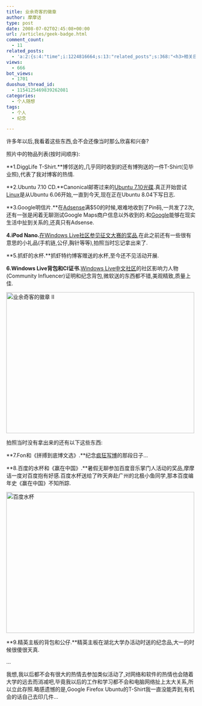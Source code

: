 ```yaml
---
title: 业余奇客的徽章
author: 摩摩诘
type: post
date: 2008-07-02T02:45:08+00:00
url: /articles/geek-badge.html
comment_count:
  - 11
related_posts:
  - 'a:2:{s:4:"time";i:1224816664;s:13:"related_posts";s:368:"<h3>相关日志</h3><ul class="related_post"><li><a href="http://www.digglife.cn/articles/birthday-women-day.html" title="My Birthday,Women&#8217;s Day">My Birthday,Women&#8217;s Day</a></li><li><a href="http://www.digglife.cn/articles/famicom-soft-top-10.html" title="红白机纪念日:红白机游戏 TOP 10">红白机纪念日:红白机游戏 TOP 10</a></li></ul>";}'
views:
  - 666
bot_views:
  - 1701
duoshuo_thread_id:
  - 1154125469839262081
categories:
  - 个人随想
tags:
  - 个人
  - 纪念

---
```

许多年以后,我看着这些东西,会不会还像当时那么欣喜和兴奋?

照片中的物品列表(按时间顺序):

<!--more-->

**1.DiggLife T-Shirt.**博邻送的,几乎同时收到的还有博狗送的一件T-Shirt(见毕业照),代表了我对博客的热情.

**2.Ubuntu 7.10 CD.**Canonical邮寄过来的<a title="宣传Ubuntu:在你的博客上加上Ubuntu倒计时" href="https://www.digglife.net/articles/ubuntu-countdown.html" target="_blank">Ubuntu 7.10光碟</a>.真正开始尝试<a title="Ubuntu技巧" href="https://www.digglife.net/articles/category/about_ubuntu" target="_blank">Linux</a>是从Ubuntu 6.06开始,一直到今天,现在正在Ubuntu 8.04下写日志.

**3.Google明信片.**在<a title="Adsense相关日志" href="https://www.digglife.net/articles/tag/adsense" target="_blank">Adsense</a>满$50的时候,艰难地收到了Pin码,一共发了2次,还有一张是闲着无聊测试Google Maps商户信息以外收到的.和<a title="谷歌相关" href="https://www.digglife.net/articles/category/about-google" target="_blank">Google</a>能够在现实生活中扯到关系的,还真只有Adsense.

**4.iPod Nano.**<a title="iPod Nano初体验" href="https://www.digglife.net/articles/first-look-ipod-nano.html" target="_blank">在Windows Live社区参见征文大赛的奖品</a>,在此之前还有一些很有意思的小礼品(手机链,公仔,胸针等等),拍照当时忘记拿出来了.

**5.抓虾的水杯.**抓虾特约博客赠送的水杯,至今还不见活动开展.

**6.Windows Live背包和CI证书.**<a title="Windows Live中文社区" href="http://forum.livesino.net/" target="_blank">Windows Live中文社区</a>的社区影响力人物(Community Influencer)证明和纪念背包,微软送的东西都不错,美观精致,质量上佳.

[<img src="https://www.digglife.net/qiniu/2560/image/1d4224d469023e15373a5570182bfd37.jpg" alt="业余奇客的徽章 II" width="500" height="375" />][1]

拍照当时没有拿出来的还有以下这些东西:

**7.Fon和《拼搏到底博文选》.**纪念<a title="体力不支,技巧不足" href="https://www.digglife.net/articles/feedsky-event-over.html" target="_blank">疯狂写博</a>的那段日子&#8230;

**8.百度的水杯和《赢在中国》.**暑假无聊参加百度音乐掌门人活动的奖品,摩摩诘一度对百度抱有好感.百度水杯送给了昨天奔赴广州的北极小鱼同学,那本百度编年史《赢在中国》不知所踪.
  
[<img src="https://www.digglife.net/qiniu/2560/image/bfbd4969bf675863b4ca8d286d5b2453.jpg" alt="百度水杯" width="500" height="375" />][2]

**9.精英主板的背包和公仔.**精英主板在湖北大学办活动时送的纪念品,大一的时候很傻很天真.

&#8230;

我想,我以后都不会有很大的热情去参加类似活动了,对网络和软件的热情也会随着大学的远去而消减吧,毕竟我以后的工作和学习都不会和电脑网络扯上太大关系,所以立此存照.略感遗憾的是,Google Firefox Ubuntu的T-Shirt我一直没能弄到,有机会的话自己去印几件&#8230;

 [1]: http://www.flickr.com/photos/27826165@N03/2629938256/ "Flickr 上 DiggLife.cn 的 业余奇客的徽章 II"
 [2]: http://www.flickr.com/photos/27826165@N03/2630064714/ "Flickr 上 DiggLife.cn 的 百度水杯"
